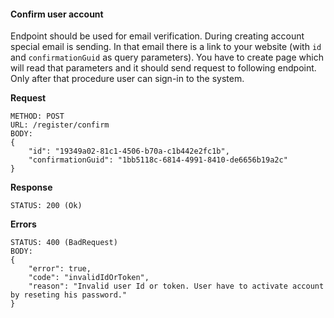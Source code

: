 #### Confirm user account

Endpoint should be used for email verification. During creating account special email is sending. In that email there is a link to your website (with `id` and `confirmationGuid` as query parameters). You have to create page which will read that parameters and it should send request to following endpoint. Only after that procedure user can sign-in to the system.

**Request**

```
METHOD: POST
URL: /register/confirm
BODY:
{
    "id": "19349a02-81c1-4506-b70a-c1b442e2fc1b",
    "confirmationGuid": "1bb5118c-6814-4991-8410-de6656b19a2c"
}
```
**Response**

```
STATUS: 200 (Ok)
```

**Errors**

```
STATUS: 400 (BadRequest)
BODY: 
{
    "error": true,
    "code": "invalidIdOrToken",
    "reason": "Invalid user Id or token. User have to activate account by reseting his password."
}
```